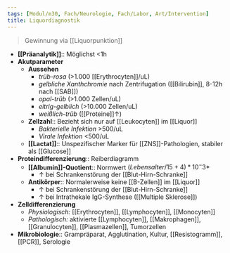 ```yaml
---
tags: [Modul/m30, Fach/Neurologie, Fach/Labor, Art/Intervention]
title: Liquordiagnostik
---
```

> Gewinnung via [[Liquorpunktion]]
- **[[Präanalytik]]**:: Möglichst <1h
- **Akutparameter**
	- **Aussehen**
		- *trüb-rosa* (>1.000 [[Erythrocyten]]/uL)
		- *gelbliche Xanthchromie* nach Zentrifugation ([[Bilirubin]], 8-12h nach [[SAB]])
		- *opal-trüb* (>1.000 Zellen/uL)
		- *eitrig-gelblich* (>10.000 Zellen/uL)
		- *weißlich-trüb* ([[Proteine]]↑)
	- **Zellzahl**:: Bezieht sich nur auf [[Leukocyten]] im [[Liquor]]
		- *Bakterielle Infektion* >500/uL
		- *Virale Infektion* <500/uL
	- **[[Lactat]]**:: Unspezifischer Marker für [[ZNS]]-Pathologien, stabiler als [[Glucose]]
- **Proteindifferenzierung**:: Reiberdiagramm
	- **[[Albumin]]-Quotient**:: Normwert $(Lebensalter/15 + 4) * 10^-3*$
		- ↑ bei Schrankenstörung der [[Blut-Hirn-Schranke]]
	- **Antikörper**:: Normalerweise keine [[B-Zellen]] im [[Liquor]]
		- ↑ bei Schrankenstörung der [[Blut-Hirn-Schranke]]
		- ↑ bei Intrathekale IgG-Synthese ([[Multiple Sklerose]])
- **Zelldifferenzierung**
	- *Physiologisch:* [[Erythrocyten]], [[Lymphocyten]], [[Monocyten]]
	- *Pathologisch:* aktivierte [[Lymphocyten]], [[Makrophagen]], [[Granulocyten]], [[Plasmazellen]], Tumorzellen
- **Mikrobiologie**:: Grampräparat, Agglutination, Kultur, [[Resistogramm]], [[PCR]], Serologie

